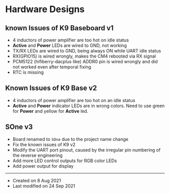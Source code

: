 # Hardware Designs

## known Issues of K9 Baseboard v1

* 4 inductors of power amplifier are too hot on idle status
* **Active** and **Power** LEDs are wired to GND, not working
* TX/RX LEDs are wired to GND, being always ON while UART idle status
* RX(GPIO15) is wired wrongly, makes the CM4 rebooted via RX signal
* PCM5122 (hifiberry-dacplus like) ADDR0 pin is wired wrongly and did not worked even after temporal fixing
* RTC is missing


## Known Issues of K9 Base v2

* 4 inductors of power amplifier are too hot on an idle status
* **Active** and **Power** indicator LEDs are in wrong colors. Need to use green for **Power** and yellow for **Active** led.


## SOne v3

* Board renamed to `SOne` due to the project name change
* Fix the known issues of K9 v2
* Modify the UART port pinout, caused by the irregular pin numbering of the reverse engineering
* Add more LED control outputs for RGB color LEDs
* Add power output for display

---

* Created on 8 Aug 2021
* Last modified on 24 Sep 2021
